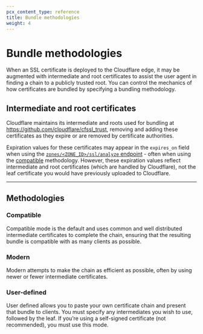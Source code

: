 ```yaml
---
pcx_content_type: reference
title: Bundle methodologies
weight: 4
---
```


# Bundle methodologies

When an SSL certificate is deployed to the Cloudflare edge, it may be augmented with intermediate and root certificates to assist the user agent in finding a chain to a publicly trusted root. You can control the mechanics of how certificates are bundled by specifying a bundling methodology.

## Intermediate and root certificates

Cloudflare maintains its intermediate and roots used for bundling at https://github.com/cloudflare/cfssl_trust, removing and adding these certificates as they expire or are removed by certificate authorities. 

Expiration values for these certificates may appear in the `expires_on` field when using the [`zones/<ZONE_ID>/ssl/analyze` endpoint](https://developers.cloudflare.com/api/operations/analyze-certificate-analyze-certificate) - often when using the [compatible](#compatible) methodology. However, these expiration values reflect intermediate and root certificates (which are handled by Cloudflare), not the leaf certificate you would have previously uploaded to Cloudflare. 

---

## Methodologies

### Compatible

Compatible mode is the default and uses common and well distributed intermediate certificates to complete the chain, ensuring that the resulting bundle is compatible with as many clients as possible.

### Modern

Modern attempts to make the chain as efficient as possible, often by using newer or fewer intermediate certificates.

### User-defined

User defined allows you to paste your own certificate chain and present that bundle to clients. You must specify any intermediates you wish to use, followed by the leaf. If you’re using a self-signed certificate (not recommended), you must use this mode.
